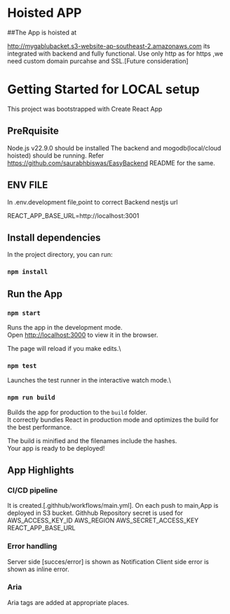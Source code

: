 # Hoisted APP

##The App is hoisted at 

http://mygablubacket.s3-website-ap-southeast-2.amazonaws.com
its integrated with backend and fully functional.
Use only http as for https ,we need custom domain purcahse and SSL.[Future consideration]


# Getting Started for LOCAL  setup

This project was bootstrapped with Create React App


## PreRquisite

Node.js v22.9.0 should be installed
The backend and mogodb(local/cloud hoisted) should be running.
Refer https://github.com/saurabhbiswas/EasyBackend README for the same.

## ENV FILE 
In .env.development file,point to correct Backend nestjs url

REACT_APP_BASE_URL=http://localhost:3001


## Install dependencies

In the project directory, you can run:

### `npm install`


## Run the App

### `npm start`

Runs the app in the development mode.\
Open [http://localhost:3000](http://localhost:3000) to view it in the browser.

The page will reload if you make edits.\


### `npm test`

Launches the test runner in the interactive watch mode.\

### `npm run build`

Builds the app for production to the `build` folder.\
It correctly bundles React in production mode and optimizes the build for the best performance.

The build is minified and the filenames include the hashes.\
Your app is ready to be deployed!


## App Highlights


### CI/CD pipeline 

It is created.[.githhub/workflows/main.yml].
On each push to main,App is deployed in S3 bucket.
Githhub Repository secret is used for 
AWS_ACCESS_KEY_ID
AWS_REGION
AWS_SECRET_ACCESS_KEY
REACT_APP_BASE_URL

### Error handling 

Server side [succes/error] is shown as Notification
Client side error is shown as inline error.

### Aria

Aria tags are added at appropriate places.


